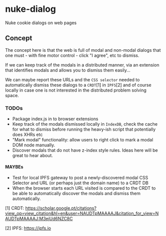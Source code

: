# nuke-dialog

Nuke cookie dialogs on web pages

## Concept

The concept here is that the web is full of modal and non-modal dialogs that one must - with fine motor control - click "I agree", etc to dismiss.

If we can keep track of the modals in a distributed manner, via an extension that identifies modals and allows you to dismiss them easily...

We can maybe report these URLs and the `CSS selector` needed to automatically dismiss these dialogs to a `CRDT`[1] in `IPFS`[2] and of course locally in case one is not interested in the distributed problem solving space.

### TODOs

* Package index.js in to browser extensions
* Keep track of the modals dismissed locally in `IndexDB`, check the cache for what to dismiss before running the heavy-ish script that potentially does XHRs etc
* "Mark modal" functionality: allow users to right click to mark a modal DOM node manually.
* Discover modals that do not have z-index style rules. Ideas here will be great to hear about.

#### MAYBEs

* Test for local IPFS gateway to post a newly-discovered modal CSS Selector and URL (or perhaps just the domain name) to a CRDT DB
* When the browser starts each URL visited is compared to the CRDT to be able to automatically discover the modals and dismiss them automatically.


[1] CRDT: https://scholar.google.pt/citations?view_op=view_citation&hl=en&user=NAUDTpMAAAAJ&citation_for_view=NAUDTpMAAAAJ:M3ejUd6NZC8C

[2] IPFS: https://ipfs.io
